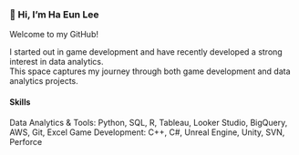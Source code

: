 ### 👋 Hi, I’m Ha Eun Lee

Welcome to my GitHub!

I started out in game development and have recently developed a strong interest in data analytics.  
This space captures my journey through both game development and data analytics projects.

#### Skills
Data Analytics & Tools: Python, SQL, R, Tableau, Looker Studio, BigQuery, AWS, Git, Excel
Game Development: C++, C#, Unreal Engine, Unity, SVN, Perforce
